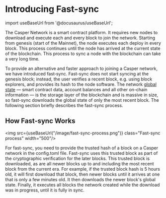 # Introducing Fast-sync

import useBaseUrl from '@docusaurus/useBaseUrl';

The Casper Network is a smart contract platform. It requires new nodes to download and execute each and every block to join the network. Starting from genesis (start of the Mainnet), the node executes each deploy in every block. This process continues until the node has arrived at the current state of the blockchain. This process to sync a node with the blockchain can take a very long time.

To provide an alternative and faster approach to joining a Casper network, we have introduced fast‑sync. Fast-sync does not start syncing at the genesis block; instead, the user verifies a recent block, e.g. using block explorers, and provides its hash to the node software. The network [global state](../../concepts/design/casper-design.md#global-state-head) — smart contract data, account balances and all other on-chain information — is the storage layer of the blockchain and is massive in size, so fast-sync downloads the global state of only the most recent block. The following section briefly describes the fast-sync process.

## How Fast-sync Works

<img src={useBaseUrl("/image/fast-sync-process.png")} class="Fast-sync process" width="500"/>

For fast-sync, you need to provide the trusted hash of a block on a Casper network in the config.toml file. Fast-sync uses this trusted block as part of the cryptographic verification for the later blocks. This trusted block is downloaded, as are all newer blocks up to and including the most recent block from the current era. For example, if the trusted block hash is 5 hours old, it will first download that block, then newer blocks until it arrives at one that is only a few minutes old. It then downloads the newer block's global state. Finally, it executes all blocks the network created while the download was in progress, until it is fully in sync.


